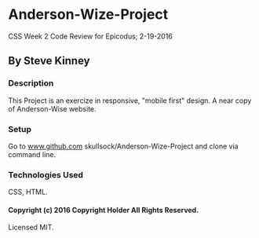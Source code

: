 # Anderson-Wize-Project

CSS Week 2 Code Review for Epicodus; 2-19-2016

## By Steve Kinney

### Description

This Project is an exercize in responsive, "mobile first" design. A near copy of Anderson-Wise website.

### Setup

Go to www.github.com skullsock/Anderson-Wize-Project and clone via command line.

### Technologies Used

CSS, HTML.

#### Copyright (c) 2016 Copyright Holder All Rights Reserved.
Licensed MIT.
